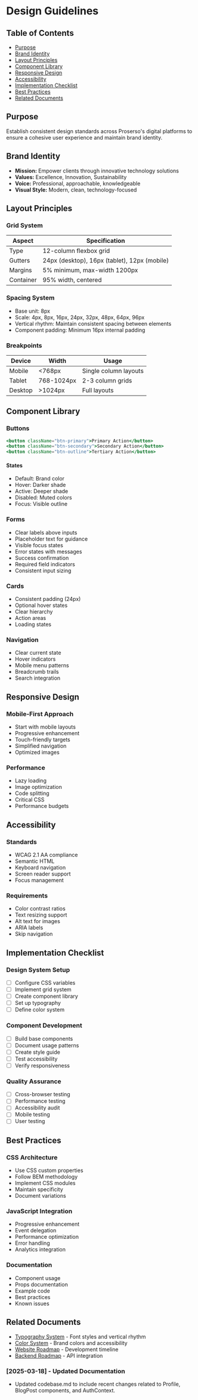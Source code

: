 # Design Guidelines

## Table of Contents
- [Purpose](#purpose)
- [Brand Identity](#brand-identity)
- [Layout Principles](#layout-principles)
- [Component Library](#component-library)
- [Responsive Design](#responsive-design)
- [Accessibility](#accessibility)
- [Implementation Checklist](#implementation-checklist)
- [Best Practices](#best-practices)
- [Related Documents](#related-documents)

## Purpose
Establish consistent design standards across Proserso's digital platforms to ensure a cohesive user experience and maintain brand identity.

## Brand Identity
- **Mission:** Empower clients through innovative technology solutions
- **Values:** Excellence, Innovation, Sustainability
- **Voice:** Professional, approachable, knowledgeable
- **Visual Style:** Modern, clean, technology-focused

## Layout Principles

### Grid System
| Aspect | Specification |
|--------|--------------|
| Type | 12-column flexbox grid |
| Gutters | 24px (desktop), 16px (tablet), 12px (mobile) |
| Margins | 5% minimum, max-width 1200px |
| Container | 95% width, centered |

### Spacing System
- Base unit: 8px
- Scale: 4px, 8px, 16px, 24px, 32px, 48px, 64px, 96px
- Vertical rhythm: Maintain consistent spacing between elements
- Component padding: Minimum 16px internal padding

### Breakpoints
| Device | Width | Usage |
|--------|-------|--------|
| Mobile | <768px | Single column layouts |
| Tablet | 768-1024px | 2-3 column grids |
| Desktop | >1024px | Full layouts |

## Component Library

### Buttons
```jsx
<button className="btn-primary">Primary Action</button>
<button className="btn-secondary">Secondary Action</button>
<button className="btn-outline">Tertiary Action</button>
```

#### States
- Default: Brand color
- Hover: Darker shade
- Active: Deeper shade
- Disabled: Muted colors
- Focus: Visible outline

### Forms
- Clear labels above inputs
- Placeholder text for guidance
- Visible focus states
- Error states with messages
- Success confirmation
- Required field indicators
- Consistent input sizing

### Cards
- Consistent padding (24px)
- Optional hover states
- Clear hierarchy
- Action areas
- Loading states

### Navigation
- Clear current state
- Hover indicators
- Mobile menu patterns
- Breadcrumb trails
- Search integration

## Responsive Design

### Mobile-First Approach
- Start with mobile layouts
- Progressive enhancement
- Touch-friendly targets
- Simplified navigation
- Optimized images

### Performance
- Lazy loading
- Image optimization
- Code splitting
- Critical CSS
- Performance budgets

## Accessibility

### Standards
- WCAG 2.1 AA compliance
- Semantic HTML
- Keyboard navigation
- Screen reader support
- Focus management

### Requirements
- Color contrast ratios
- Text resizing support
- Alt text for images
- ARIA labels
- Skip navigation

## Implementation Checklist

### Design System Setup
- [ ] Configure CSS variables
- [ ] Implement grid system
- [ ] Create component library
- [ ] Set up typography
- [ ] Define color system

### Component Development
- [ ] Build base components
- [ ] Document usage patterns
- [ ] Create style guide
- [ ] Test accessibility
- [ ] Verify responsiveness

### Quality Assurance
- [ ] Cross-browser testing
- [ ] Performance testing
- [ ] Accessibility audit
- [ ] Mobile testing
- [ ] User testing

## Best Practices

### CSS Architecture
- Use CSS custom properties
- Follow BEM methodology
- Implement CSS modules
- Maintain specificity
- Document variations

### JavaScript Integration
- Progressive enhancement
- Event delegation
- Performance optimization
- Error handling
- Analytics integration

### Documentation
- Component usage
- Props documentation
- Example code
- Best practices
- Known issues

## Related Documents
- [Typography System](./typography.md) - Font styles and vertical rhythm
- [Color System](./colour_palette.md) - Brand colors and accessibility
- [Website Roadmap](./website_roadmap.md) - Development timeline
- [Backend Roadmap](./backend_roadmap.md) - API integration

### [2025-03-18] - Updated Documentation
- Updated codebase.md to include recent changes related to Profile, BlogPost components, and AuthContext.
